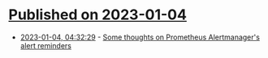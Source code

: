 # [Published on 2023-01-04](index.md)

* [2023-01-04, 04:32:29](https://news.ycombinator.com/item?id=34242067) - [Some thoughts on Prometheus Alertmanager's alert reminders](https://utcc.utoronto.ca/~cks/space/blog/sysadmin/AlertmanagerRepeatTimeThoughts)
